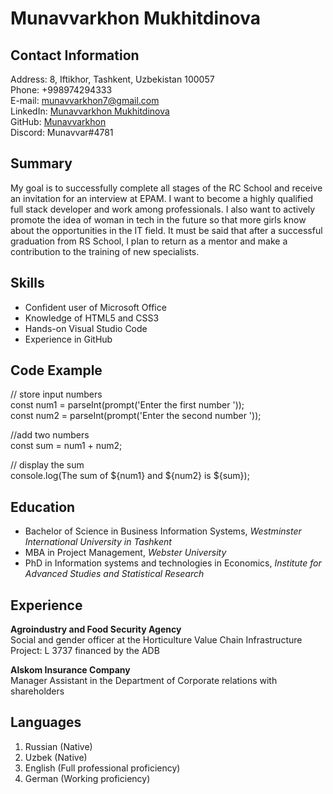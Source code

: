 # Munavvarkhon Mukhitdinova

## Contact Information
Address: 8, Iftikhor, Tashkent, Uzbekistan 100057\
Phone: +998974294333\
E-mail: munavvarkhon7@gmail.com\
LinkedIn: [Munavvarkhon Mukhitdinova](https://www.linkedin.com/in/munavvarkhon-mukhitdinova-673274213/) \
GitHub: [Munavvarkhon](https://github.com/Munavvarkhon) \
Discord: Munavvar#4781

## Summary
My goal is to successfully complete all stages of the RC School and receive an invitation for an interview at EPAM. I want to become a highly qualified full stack developer and work among professionals. I also want to actively promote the idea of woman in tech in the future so that more girls know about the opportunities in the IT field. It must be said that after a successful graduation from RS School, I plan to return as a mentor and make a contribution to the training of new specialists.

## Skills
- Confident user of Microsoft Office
- Knowledge of HTML5 and CSS3
- Hands-on Visual Studio Code
- Experience in GitHub

## Code Example
// store input numbers\
const num1 = parseInt(prompt('Enter the first number '));\
const num2 = parseInt(prompt('Enter the second number '));

//add two numbers\
const sum = num1 + num2;

// display the sum\
console.log(The sum of ${num1} and ${num2} is ${sum});

## Education
+ Bachelor of Science in Business Information Systems, *Westminster International University in Tashkent*
+ MBA in Project Management, *Webster University*
+ PhD in Information systems and technologies in Economics, *Institute for Advanced Studies and Statistical Research*

## Experience
**Agroindustry and Food Security Agency**\
Social and gender officer at the Horticulture Value Chain Infrastructure Project: L 3737 financed by the ADB

**Alskom Insurance Company**\
Manager Assistant in the Department of Corporate relations with shareholders

## Languages
1. Russian (Native)
2. Uzbek (Native)
3. English (Full professional proficiency)
4. German (Working proficiency)
